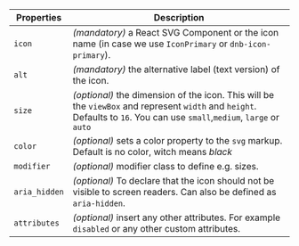 | Properties    | Description                                                                                                                                                              |
| ------------- | ------------------------------------------------------------------------------------------------------------------------------------------------------------------------ |
| `icon`        | _(mandatory)_ a React SVG Component or the icon name (in case we use `IconPrimary` or `dnb-icon-primary`).                                                               |
| `alt`         | _(mandatory)_ the alternative label (text version) of the icon.                                                                                                          |
| `size`        | _(optional)_ the dimension of the icon. This will be the `viewBox` and represent `width` and `height`. Defaults to `16`. You can use `small`,`medium`, `large` or `auto` |
| `color`       | _(optional)_ sets a color property to the `svg` markup. Default is no color, witch means _black_                                                                         |
| `modifier`    | _(optional)_ modifier class to define e.g. sizes.                                                                                                                        |
| `aria_hidden` | _(optional)_ To declare that the icon should not be visible to screen readers. Can also be defined as `aria-hidden`.                                                     |
| `attributes`  | _(optional)_ insert any other attributes. For example `disabled` or any other custom attributes.                                                                         |
